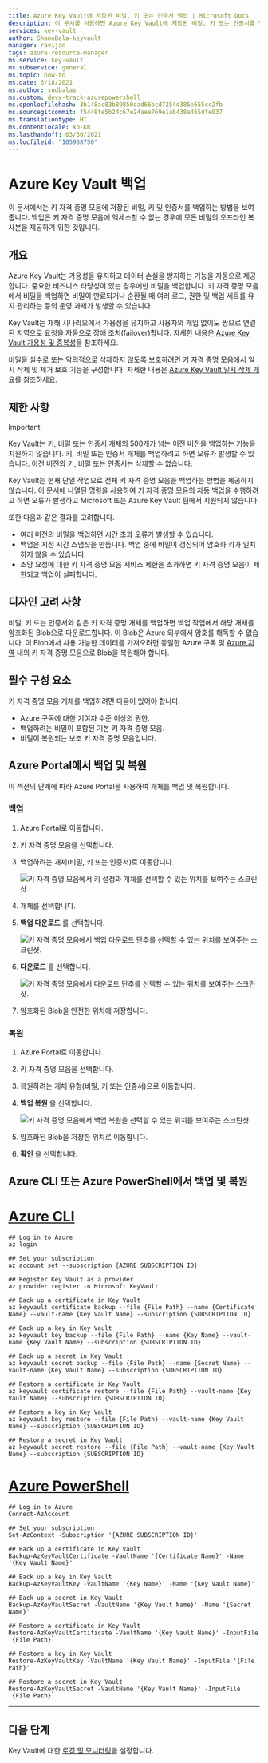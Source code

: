 ```yaml
---
title: Azure Key Vault에 저장된 비밀, 키 또는 인증서 백업 | Microsoft Docs
description: 이 문서를 사용하면 Azure Key Vault에 저장된 비밀, 키 또는 인증서를 백업할 수 있습니다.
services: key-vault
author: ShaneBala-keyvault
manager: ravijan
tags: azure-resource-manager
ms.service: key-vault
ms.subservice: general
ms.topic: how-to
ms.date: 3/18/2021
ms.author: sudbalas
ms.custom: devx-track-azurepowershell
ms.openlocfilehash: 3b148ac83b89850cad66bcd7254d385e655cc2fb
ms.sourcegitcommit: f5448fe5b24c67e24aea769e1ab438a465dfe037
ms.translationtype: HT
ms.contentlocale: ko-KR
ms.lasthandoff: 03/30/2021
ms.locfileid: "105968750"
---
```

# <a name="azure-key-vault-backup"></a>Azure Key Vault 백업

이 문서에서는 키 자격 증명 모음에 저장된 비밀, 키 및 인증서를 백업하는 방법을 보여줍니다. 백업은 키 자격 증명 모음에 액세스할 수 없는 경우에 모든 비밀의 오프라인 복사본을 제공하기 위한 것입니다.

## <a name="overview"></a>개요

Azure Key Vault는 가용성을 유지하고 데이터 손실을 방지하는 기능을 자동으로 제공합니다. 중요한 비즈니스 타당성이 있는 경우에만 비밀을 백업합니다. 키 자격 증명 모음에서 비밀을 백업하면 비밀이 만료되거나 순환될 때 여러 로그, 권한 및 백업 세트를 유지 관리하는 등의 운영 과제가 발생할 수 있습니다.

Key Vault는 재해 시나리오에서 가용성을 유지하고 사용자의 개입 없이도 쌍으로 연결된 지역으로 요청을 자동으로 장애 조치(failover)합니다. 자세한 내용은 [Azure Key Vault 가용성 및 중복성](./disaster-recovery-guidance.md)을 참조하세요.

비밀을 실수로 또는 악의적으로 삭제하지 않도록 보호하려면 키 자격 증명 모음에서 일시 삭제 및 제거 보호 기능을 구성합니다. 자세한 내용은 [Azure Key Vault 일시 삭제 개요](./soft-delete-overview.md)를 참조하세요.

## <a name="limitations"></a>제한 사항

> [!IMPORTANT]
> Key Vault는 키, 비밀 또는 인증서 개체의 500개가 넘는 이전 버전을 백업하는 기능을 지원하지 않습니다. 키, 비밀 또는 인증서 개체를 백업하려고 하면 오류가 발생할 수 있습니다. 이전 버전의 키, 비밀 또는 인증서는 삭제할 수 없습니다.

Key Vault는 현재 단일 작업으로 전체 키 자격 증명 모음을 백업하는 방법을 제공하지 않습니다. 이 문서에 나열된 명령을 사용하여 키 자격 증명 모음의 자동 백업을 수행하려고 하면 오류가 발생하고 Microsoft 또는 Azure Key Vault 팀에서 지원되지 않습니다. 

또한 다음과 같은 결과를 고려합니다.

* 여러 버전의 비밀을 백업하면 시간 초과 오류가 발생할 수 있습니다.
* 백업은 지정 시간 스냅샷을 만듭니다. 백업 중에 비밀이 갱신되어 암호화 키가 일치하지 않을 수 있습니다.
* 초당 요청에 대한 키 자격 증명 모음 서비스 제한을 초과하면 키 자격 증명 모음이 제한되고 백업이 실패합니다.

## <a name="design-considerations"></a>디자인 고려 사항

비밀, 키 또는 인증서와 같은 키 자격 증명 개체를 백업하면 백업 작업에서 해당 개체를 암호화된 Blob으로 다운로드합니다. 이 Blob은 Azure 외부에서 암호를 해독할 수 없습니다. 이 Blob에서 사용 가능한 데이터를 가져오려면 동일한 Azure 구독 및 [Azure 지역](https://azure.microsoft.com/global-infrastructure/geographies/) 내의 키 자격 증명 모음으로 Blob을 복원해야 합니다.

## <a name="prerequisites"></a>필수 구성 요소

키 자격 증명 모음 개체를 백업하려면 다음이 있어야 합니다. 

* Azure 구독에 대한 기여자 수준 이상의 권한.
* 백업하려는 비밀이 포함된 기본 키 자격 증명 모음.
* 비밀이 복원되는 보조 키 자격 증명 모음입니다.

## <a name="back-up-and-restore-from-the-azure-portal"></a>Azure Portal에서 백업 및 복원

이 섹션의 단계에 따라 Azure Portal을 사용하여 개체를 백업 및 복원합니다.

### <a name="back-up"></a>백업

1. Azure Portal로 이동합니다.
2. 키 자격 증명 모음을 선택합니다.
3. 백업하려는 개체(비밀, 키 또는 인증서)로 이동합니다.

    ![키 자격 증명 모음에서 키 설정과 개체를 선택할 수 있는 위치를 보여주는 스크린샷.](../media/backup-1.png)

4. 개체를 선택합니다.
5. **백업 다운로드** 를 선택합니다.

    ![키 자격 증명 모음에서 백업 다운로드 단추를 선택할 수 있는 위치를 보여주는 스크린샷.](../media/backup-2.png)
    
6. **다운로드** 를 선택합니다.

    ![키 자격 증명 모음에서 다운로드 단추를 선택할 수 있는 위치를 보여주는 스크린샷.](../media/backup-3.png)
    
7. 암호화된 Blob을 안전한 위치에 저장합니다.

### <a name="restore"></a>복원

1. Azure Portal로 이동합니다.
2. 키 자격 증명 모음을 선택합니다.
3. 복원하려는 개체 유형(비밀, 키 또는 인증서)으로 이동합니다.
4. **백업 복원** 을 선택합니다.

    ![키 자격 증명 모음에서 백업 복원을 선택할 수 있는 위치를 보여주는 스크린샷.](../media/backup-4.png)
    
5. 암호화된 Blob을 저장한 위치로 이동합니다.
6. **확인** 을 선택합니다.

## <a name="back-up-and-restore-from-the-azure-cli-or-azure-powershell"></a>Azure CLI 또는 Azure PowerShell에서 백업 및 복원

# <a name="azure-cli"></a>[Azure CLI](#tab/azure-cli)
```azurecli
## Log in to Azure
az login

## Set your subscription
az account set --subscription {AZURE SUBSCRIPTION ID}

## Register Key Vault as a provider
az provider register -n Microsoft.KeyVault

## Back up a certificate in Key Vault
az keyvault certificate backup --file {File Path} --name {Certificate Name} --vault-name {Key Vault Name} --subscription {SUBSCRIPTION ID}

## Back up a key in Key Vault
az keyvault key backup --file {File Path} --name {Key Name} --vault-name {Key Vault Name} --subscription {SUBSCRIPTION ID}

## Back up a secret in Key Vault
az keyvault secret backup --file {File Path} --name {Secret Name} --vault-name {Key Vault Name} --subscription {SUBSCRIPTION ID}

## Restore a certificate in Key Vault
az keyvault certificate restore --file {File Path} --vault-name {Key Vault Name} --subscription {SUBSCRIPTION ID}

## Restore a key in Key Vault
az keyvault key restore --file {File Path} --vault-name {Key Vault Name} --subscription {SUBSCRIPTION ID}

## Restore a secret in Key Vault
az keyvault secret restore --file {File Path} --vault-name {Key Vault Name} --subscription {SUBSCRIPTION ID}
```
# <a name="azure-powershell"></a>[Azure PowerShell](#tab/powershell)

```azurepowershell
## Log in to Azure
Connect-AzAccount

## Set your subscription
Set-AzContext -Subscription '{AZURE SUBSCRIPTION ID}'

## Back up a certificate in Key Vault
Backup-AzKeyVaultCertificate -VaultName '{Certificate Name}' -Name '{Key Vault Name}'

## Back up a key in Key Vault
Backup-AzKeyVaultKey -VaultName '{Key Name}' -Name '{Key Vault Name}'

## Back up a secret in Key Vault
Backup-AzKeyVaultSecret -VaultName '{Key Vault Name}' -Name '{Secret Name}'

## Restore a certificate in Key Vault
Restore-AzKeyVaultCertificate -VaultName '{Key Vault Name}' -InputFile '{File Path}'

## Restore a key in Key Vault
Restore-AzKeyVaultKey -VaultName '{Key Vault Name}' -InputFile '{File Path}'

## Restore a secret in Key Vault
Restore-AzKeyVaultSecret -VaultName '{Key Vault Name}' -InputFile '{File Path}'
```
---

## <a name="next-steps"></a>다음 단계

Key Vault에 대한 [로깅 및 모니터링](./logging.md)을 설정합니다.